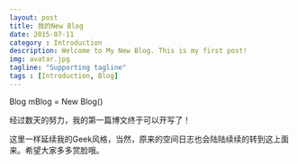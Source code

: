 ```yaml
---
layout: post
title: 我的New Blog
date: 2015-07-11
category : Introduction
description: Welcome to My New Blog. This is my first post!
img: avatar.jpg
tagline: "Supporting tagline"
tags : [Introduction, Blog]
---
```

Blog mBlog = New Blog()

经过数天的努力，我的第一篇博文终于可以开写了！

这里一样延续我的Geek风格，当然，原来的空间日志也会陆陆续续的转到这上面来。希望大家多多赏脸哦。
